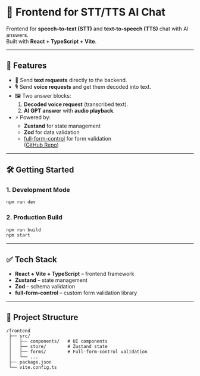 # 🎨 Frontend for STT/TTS AI Chat

Frontend for **speech-to-text (STT)** and **text-to-speech (TTS)** chat with AI answers.  
Built with **React + TypeScript + Vite**.

---

## 🚀 Features

-   💬 Send **text requests** directly to the backend.
-   🎙️ Send **voice requests** and get them decoded into text.
-   🖼️ Two answer blocks:
    1. **Decoded voice request** (transcribed text).
    2. **AI GPT answer** with **audio playback**.
-   ⚡ Powered by:
    -   **Zustand** for state management
    -   **Zod** for data validation
    -   [full-form-control](https://www.npmjs.com/package/full-form-control) for form validation  
        ([GitHub Repo](https://github.com/VolcharaMastering/full-form-control))

---

## 🛠️ Getting Started

### 1. Development Mode

```bash
npm run dev
```

### 2. Production Build

```bash
npm run build
npm start
```

---

## ✅ Tech Stack

-   **React + Vite + TypeScript** – frontend framework
-   **Zustand** – state management
-   **Zod** – schema validation
-   **full-form-control** – custom form validation library

---

## 📂 Project Structure

```
/frontend
 ├── src/
 │   ├── components/   # UI components
 │   ├── store/        # Zustand state
 │   ├── forms/        # Full-form-control validation
 │   └── ...
 ├── package.json
 └── vite.config.ts
```
